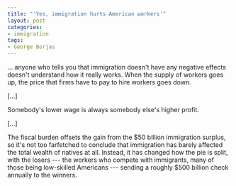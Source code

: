 ```yaml
---
title: "'Yes, immigration hurts American workers'"
layout: post
categories:
- immigration
tags:
- George Borjas
---
```


... anyone who tells you that immigration doesn't have any negative effects doesn't understand how it really works. When the supply of workers goes up, the price that firms have to pay to hire workers goes down.

\[...\]

Somebody's lower wage is always somebody else's higher profit.

\[...\]

The fiscal burden offsets the gain from the $50 billion immigration surplus, so it's not too farfetched to conclude that immigration has barely affected the total wealth of natives at all. Instead, it has changed how the pie is split, with the losers --- the workers who compete with immigrants, many of those being low-skilled Americans --- sending a roughly $500 billion check annually to the winners.